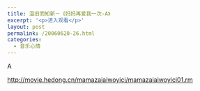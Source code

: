 ```yaml
---
title: 温旧而知新－《妈妈再爱我一次-A》
excerpt: '<p>进入观看</p>'
layout: post
permalink: /20060620-26.html
categories:
  - 音乐心情
---
```

A

http://movie.hedong.cn/mamazaiaiwoyici/mamazaiaiwoyici01.rm